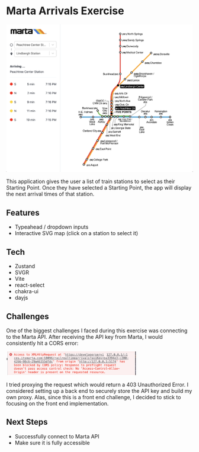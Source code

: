 # Marta Arrivals Exercise

![Application Screenshot](/public/screenshot.png)

This application gives the user a list of train stations to select as their Starting Point.
Once they have selected a Starting Point, the app will display the next arrival times of that station.

## Features
- Typeahead / dropdown inputs
- Interactive SVG map (click on a station to select it)

## Tech
- Zustand
- SVGR
- Vite
- react-select
- chakra-ui
- dayjs

## Challenges
One of the biggest challenges I faced during this exercise was connecting to the Marta API. After receiving the API key from Marta, I would consistently hit a CORS error: 

<img src='public/error-screenshot.png' width='350px'>

I tried proxying the request which would return a 403 Unauthorized Error.
I considered setting up a back end to securely store the API key and build my own proxy. Alas, since this is a front end challenge, I decided to stick to focusing on the front end implementation.

## Next Steps
- Successfully connect to Marta API
- Make sure it is fully accessible